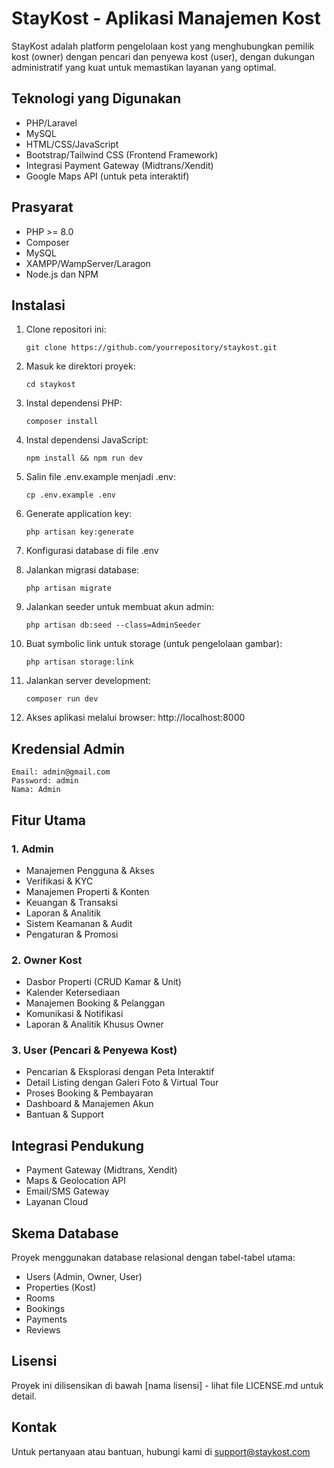 # StayKost - Aplikasi Manajemen Kost

StayKost adalah platform pengelolaan kost yang menghubungkan pemilik kost (owner) dengan pencari dan penyewa kost (user), dengan dukungan administratif yang kuat untuk memastikan layanan yang optimal.

## Teknologi yang Digunakan

- PHP/Laravel
- MySQL
- HTML/CSS/JavaScript
- Bootstrap/Tailwind CSS (Frontend Framework)
- Integrasi Payment Gateway (Midtrans/Xendit)
- Google Maps API (untuk peta interaktif)

## Prasyarat

- PHP >= 8.0
- Composer
- MySQL
- XAMPP/WampServer/Laragon
- Node.js dan NPM

## Instalasi

1. Clone repositori ini:

    ```
    git clone https://github.com/yourrepository/staykost.git
    ```

2. Masuk ke direktori proyek:

    ```
    cd staykost
    ```

3. Instal dependensi PHP:

    ```
    composer install
    ```

4. Instal dependensi JavaScript:

    ```
    npm install && npm run dev
    ```

5. Salin file .env.example menjadi .env:

    ```
    cp .env.example .env
    ```

6. Generate application key:

    ```
    php artisan key:generate
    ```

7. Konfigurasi database di file .env

8. Jalankan migrasi database:

    ```
    php artisan migrate
    ```

9. Jalankan seeder untuk membuat akun admin:

    ```
    php artisan db:seed --class=AdminSeeder
    ```

10. Buat symbolic link untuk storage (untuk pengelolaan gambar):

    ```
    php artisan storage:link
    ```

11. Jalankan server development:

    ```
    composer run dev
    ```

12. Akses aplikasi melalui browser: http://localhost:8000

## Kredensial Admin

```
Email: admin@gmail.com
Password: admin
Nama: Admin
```

## Fitur Utama

### 1. Admin

- Manajemen Pengguna & Akses
- Verifikasi & KYC
- Manajemen Properti & Konten
- Keuangan & Transaksi
- Laporan & Analitik
- Sistem Keamanan & Audit
- Pengaturan & Promosi

### 2. Owner Kost

- Dasbor Properti (CRUD Kamar & Unit)
- Kalender Ketersediaan
- Manajemen Booking & Pelanggan
- Komunikasi & Notifikasi
- Laporan & Analitik Khusus Owner

### 3. User (Pencari & Penyewa Kost)

- Pencarian & Eksplorasi dengan Peta Interaktif
- Detail Listing dengan Galeri Foto & Virtual Tour
- Proses Booking & Pembayaran
- Dashboard & Manajemen Akun
- Bantuan & Support

## Integrasi Pendukung

- Payment Gateway (Midtrans, Xendit)
- Maps & Geolocation API
- Email/SMS Gateway
- Layanan Cloud

## Skema Database

Proyek menggunakan database relasional dengan tabel-tabel utama:

- Users (Admin, Owner, User)
- Properties (Kost)
- Rooms
- Bookings
- Payments
- Reviews

## Lisensi

Proyek ini dilisensikan di bawah [nama lisensi] - lihat file LICENSE.md untuk detail.

## Kontak

Untuk pertanyaan atau bantuan, hubungi kami di support@staykost.com
